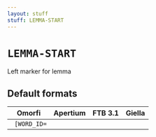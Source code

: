 ```yaml
---
layout: stuff
stuff: LEMMA-START
---
```

# ` LEMMA-START `

Left marker for lemma

## Default formats
| Omorfi | Apertium | FTB 3.1 | Giella |
|:------:|:--------:|:-------:|:------:|
| ` [WORD_ID=` | ` ` | ` ` | ` `  |
